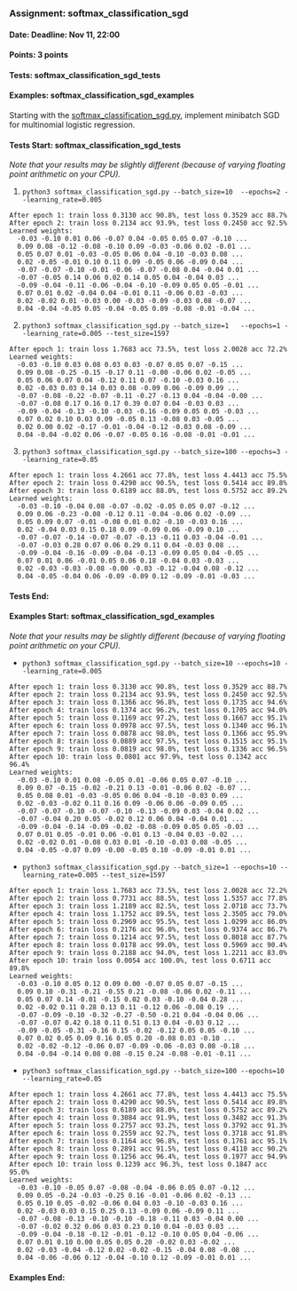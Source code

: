 ### Assignment: softmax_classification_sgd
#### Date: Deadline: Nov 11, 22:00
#### Points: 3 points
#### Tests: softmax_classification_sgd_tests
#### Examples: softmax_classification_sgd_examples

Starting with the [softmax_classification_sgd.py](https://github.com/ufal/npfl129/tree/master/labs/04/softmax_classification_sgd.py),
implement minibatch SGD for multinomial logistic regression.

#### Tests Start: softmax_classification_sgd_tests
_Note that your results may be slightly different (because of varying floating point arithmetic on your CPU)._

1. `python3 softmax_classification_sgd.py --batch_size=10  --epochs=2 --learning_rate=0.005`
```
After epoch 1: train loss 0.3130 acc 90.8%, test loss 0.3529 acc 88.7%
After epoch 2: train loss 0.2134 acc 93.9%, test loss 0.2450 acc 92.5%
Learned weights:
  -0.03 -0.10 0.01 0.06 -0.07 0.04 -0.05 0.05 0.07 -0.10 ...
  0.09 0.08 -0.12 -0.08 -0.10 0.09 -0.03 -0.06 0.02 -0.01 ...
  0.05 0.07 0.01 -0.03 -0.05 0.06 0.04 -0.10 -0.03 0.08 ...
  0.02 -0.05 -0.01 0.10 0.11 0.09 -0.05 0.06 -0.09 0.04 ...
  -0.07 -0.07 -0.10 -0.01 -0.06 -0.07 -0.08 0.04 -0.04 0.01 ...
  -0.07 -0.05 0.14 0.06 0.02 0.14 0.05 0.04 -0.04 0.03 ...
  -0.09 -0.04 -0.11 -0.06 -0.04 -0.10 -0.09 0.05 0.05 -0.01 ...
  0.07 0.01 0.02 -0.04 0.04 -0.01 0.11 -0.06 0.03 -0.03 ...
  0.02 -0.02 0.01 -0.03 0.00 -0.03 -0.09 -0.03 0.08 -0.07 ...
  0.04 -0.04 -0.05 0.05 -0.04 -0.05 0.09 -0.08 -0.01 -0.04 ...
```

2. `python3 softmax_classification_sgd.py --batch_size=1   --epochs=1 --learning_rate=0.005 --test_size=1597`
```
After epoch 1: train loss 1.7683 acc 73.5%, test loss 2.0028 acc 72.2%
Learned weights:
  -0.03 -0.10 0.03 0.08 0.03 0.03 -0.07 0.05 0.07 -0.15 ...
  0.09 0.08 -0.25 -0.15 -0.17 0.11 -0.00 -0.06 0.02 -0.05 ...
  0.05 0.06 0.07 0.04 -0.12 0.11 0.07 -0.10 -0.03 0.16 ...
  0.02 -0.03 0.03 0.14 0.03 0.08 -0.09 0.06 -0.09 0.09 ...
  -0.07 -0.08 -0.22 -0.07 -0.11 -0.27 -0.13 0.04 -0.04 -0.00 ...
  -0.07 -0.08 0.17 0.16 0.17 0.39 0.07 0.04 -0.03 0.03 ...
  -0.09 -0.04 -0.13 -0.10 -0.03 -0.16 -0.09 0.05 0.05 -0.03 ...
  0.07 0.02 0.10 0.03 0.09 -0.05 0.13 -0.08 0.03 -0.05 ...
  0.02 0.00 0.02 -0.17 -0.01 -0.04 -0.12 -0.03 0.08 -0.09 ...
  0.04 -0.04 -0.02 0.06 -0.07 -0.05 0.16 -0.08 -0.01 -0.01 ...
```

3. `python3 softmax_classification_sgd.py --batch_size=100 --epochs=3 --learning_rate=0.05`
```
After epoch 1: train loss 4.2661 acc 77.8%, test loss 4.4413 acc 75.5%
After epoch 2: train loss 0.4290 acc 90.5%, test loss 0.5414 acc 89.8%
After epoch 3: train loss 0.6189 acc 88.0%, test loss 0.5752 acc 89.2%
Learned weights:
  -0.03 -0.10 -0.04 0.08 -0.07 -0.02 -0.05 0.05 0.07 -0.12 ...
  0.09 0.06 -0.23 -0.08 -0.12 0.11 -0.04 -0.06 0.02 -0.09 ...
  0.05 0.09 0.07 -0.01 -0.08 0.01 0.02 -0.10 -0.03 0.16 ...
  0.02 -0.04 0.03 0.15 0.18 0.09 -0.09 0.06 -0.09 0.10 ...
  -0.07 -0.07 -0.14 -0.07 -0.07 -0.13 -0.11 0.03 -0.04 -0.01 ...
  -0.07 -0.03 0.28 0.07 0.06 0.29 0.11 0.04 -0.03 0.08 ...
  -0.09 -0.04 -0.16 -0.09 -0.04 -0.13 -0.09 0.05 0.04 -0.05 ...
  0.07 0.01 0.06 -0.01 0.05 0.06 0.18 -0.04 0.03 -0.03 ...
  0.02 -0.03 -0.03 -0.08 -0.00 -0.03 -0.12 -0.04 0.08 -0.12 ...
  0.04 -0.05 -0.04 0.06 -0.09 -0.09 0.12 -0.09 -0.01 -0.03 ...
```
#### Tests End:
#### Examples Start: softmax_classification_sgd_examples
_Note that your results may be slightly different (because of varying floating point arithmetic on your CPU)._

- `python3 softmax_classification_sgd.py --batch_size=10 --epochs=10 --learning_rate=0.005`
```
After epoch 1: train loss 0.3130 acc 90.8%, test loss 0.3529 acc 88.7%
After epoch 2: train loss 0.2134 acc 93.9%, test loss 0.2450 acc 92.5%
After epoch 3: train loss 0.1366 acc 96.8%, test loss 0.1735 acc 94.6%
After epoch 4: train loss 0.1374 acc 96.2%, test loss 0.1705 acc 94.0%
After epoch 5: train loss 0.1169 acc 97.2%, test loss 0.1667 acc 95.1%
After epoch 6: train loss 0.0978 acc 97.5%, test loss 0.1340 acc 96.1%
After epoch 7: train loss 0.0878 acc 98.0%, test loss 0.1366 acc 95.9%
After epoch 8: train loss 0.0889 acc 97.5%, test loss 0.1515 acc 95.1%
After epoch 9: train loss 0.0819 acc 98.0%, test loss 0.1336 acc 96.5%
After epoch 10: train loss 0.0801 acc 97.9%, test loss 0.1342 acc 96.4%
Learned weights:
  -0.03 -0.10 0.01 0.08 -0.05 0.01 -0.06 0.05 0.07 -0.10 ...
  0.09 0.07 -0.15 -0.02 -0.21 0.13 -0.01 -0.06 0.02 -0.07 ...
  0.05 0.08 0.01 -0.03 -0.05 0.06 0.04 -0.10 -0.03 0.09 ...
  0.02 -0.03 -0.02 0.11 0.16 0.09 -0.06 0.06 -0.09 0.05 ...
  -0.07 -0.07 -0.10 -0.07 -0.10 -0.13 -0.09 0.03 -0.04 0.02 ...
  -0.07 -0.04 0.20 0.05 -0.02 0.12 0.06 0.04 -0.04 0.01 ...
  -0.09 -0.04 -0.14 -0.09 -0.02 -0.08 -0.09 0.05 0.05 -0.03 ...
  0.07 0.01 0.05 -0.01 0.06 -0.01 0.13 -0.04 0.03 -0.02 ...
  0.02 -0.02 0.01 -0.08 0.03 0.01 -0.10 -0.03 0.08 -0.05 ...
  0.04 -0.05 -0.07 0.09 -0.00 -0.05 0.10 -0.09 -0.01 0.01 ...
```

- `python3 softmax_classification_sgd.py --batch_size=1 --epochs=10 --learning_rate=0.005 --test_size=1597`
```
After epoch 1: train loss 1.7683 acc 73.5%, test loss 2.0028 acc 72.2%
After epoch 2: train loss 0.7731 acc 88.5%, test loss 1.5357 acc 77.8%
After epoch 3: train loss 1.2189 acc 82.5%, test loss 2.0718 acc 73.7%
After epoch 4: train loss 1.1752 acc 89.5%, test loss 2.3505 acc 79.0%
After epoch 5: train loss 0.2969 acc 95.5%, test loss 1.0299 acc 86.0%
After epoch 6: train loss 0.2176 acc 96.0%, test loss 0.9374 acc 86.7%
After epoch 7: train loss 0.1214 acc 97.5%, test loss 0.8018 acc 87.7%
After epoch 8: train loss 0.0178 acc 99.0%, test loss 0.5969 acc 90.4%
After epoch 9: train loss 0.2188 acc 94.0%, test loss 1.2211 acc 83.0%
After epoch 10: train loss 0.0054 acc 100.0%, test loss 0.6711 acc 89.8%
Learned weights:
  -0.03 -0.10 0.05 0.12 0.09 0.00 -0.07 0.05 0.07 -0.15 ...
  0.09 0.10 -0.31 -0.21 -0.55 0.21 -0.08 -0.06 0.02 -0.11 ...
  0.05 0.07 0.14 -0.01 -0.15 0.02 0.03 -0.10 -0.04 0.28 ...
  0.02 -0.02 0.11 0.28 0.13 0.11 -0.12 0.06 -0.08 0.19 ...
  -0.07 -0.09 -0.10 -0.32 -0.27 -0.50 -0.21 0.04 -0.04 0.06 ...
  -0.07 -0.07 0.42 0.18 0.11 0.51 0.13 0.04 -0.03 0.12 ...
  -0.09 -0.05 -0.31 -0.16 0.15 -0.02 -0.12 0.05 0.05 -0.10 ...
  0.07 0.02 0.05 0.09 0.16 0.05 0.20 -0.08 0.03 -0.10 ...
  0.02 -0.02 -0.12 -0.06 0.07 -0.09 -0.06 -0.03 0.08 -0.18 ...
  0.04 -0.04 -0.14 0.08 0.08 -0.15 0.24 -0.08 -0.01 -0.11 ...
```

- `python3 softmax_classification_sgd.py --batch_size=100 --epochs=10 --learning_rate=0.05`
```
After epoch 1: train loss 4.2661 acc 77.8%, test loss 4.4413 acc 75.5%
After epoch 2: train loss 0.4290 acc 90.5%, test loss 0.5414 acc 89.8%
After epoch 3: train loss 0.6189 acc 88.0%, test loss 0.5752 acc 89.2%
After epoch 4: train loss 0.3084 acc 91.9%, test loss 0.3482 acc 91.3%
After epoch 5: train loss 0.2757 acc 93.2%, test loss 0.3792 acc 91.3%
After epoch 6: train loss 0.2559 acc 92.7%, test loss 0.3718 acc 91.8%
After epoch 7: train loss 0.1164 acc 96.8%, test loss 0.1761 acc 95.1%
After epoch 8: train loss 0.2891 acc 91.5%, test loss 0.4110 acc 90.2%
After epoch 9: train loss 0.1256 acc 96.4%, test loss 0.1977 acc 94.9%
After epoch 10: train loss 0.1239 acc 96.3%, test loss 0.1847 acc 95.0%
Learned weights:
  -0.03 -0.10 -0.05 0.07 -0.08 -0.04 -0.06 0.05 0.07 -0.12 ...
  0.09 0.05 -0.24 -0.03 -0.25 0.16 -0.01 -0.06 0.02 -0.13 ...
  0.05 0.10 0.05 -0.02 -0.06 0.04 0.03 -0.10 -0.03 0.16 ...
  0.02 -0.03 0.03 0.15 0.25 0.13 -0.09 0.06 -0.09 0.11 ...
  -0.07 -0.08 -0.13 -0.10 -0.10 -0.18 -0.11 0.03 -0.04 0.00 ...
  -0.07 -0.02 0.32 0.06 0.03 0.23 0.10 0.04 -0.03 0.03 ...
  -0.09 -0.04 -0.18 -0.12 -0.01 -0.12 -0.10 0.05 0.04 -0.06 ...
  0.07 0.01 0.10 0.00 0.05 0.05 0.20 -0.02 0.03 -0.02 ...
  0.02 -0.03 -0.04 -0.12 0.02 -0.02 -0.15 -0.04 0.08 -0.08 ...
  0.04 -0.06 -0.06 0.12 -0.04 -0.10 0.12 -0.09 -0.01 0.01 ...
```
#### Examples End:
